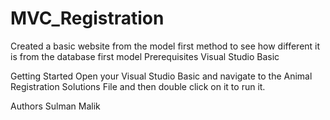 # MVC_Registration
Created a basic website from the model first method to see how different it is from the database first model
Prerequisites
Visual Studio Basic

Getting Started
Open your Visual Studio Basic and navigate to the Animal Registration Solutions File and then double click on it to run it.

Authors
Sulman Malik 

